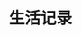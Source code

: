 ---
title: "生活记录"
description: "旅行，读书，随笔"

cascade:
  showDate: false
  showAuthor: false
  showSummary: true
  invertPagination: true
---